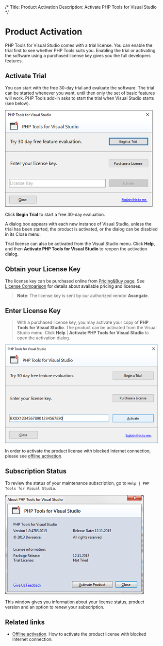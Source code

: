 /*
Title: Product Activation
Description: Activate PHP Tools for Visual Studio
*/

# Product Activation

PHP Tools for Visual Studio comes with a trial license. You can enable the trial first to see whether PHP Tools suits you. Enabling the trial or activating the software using a purchased license key gives you the full developers features.

## Activate Trial

You can start with the free 30-day trial and evaluate the software. The trial can be started whenever you want, until then only the set of basic features will work. PHP Tools add-in asks to start the trial when Visual Studio starts (see below). 

![Begin trial](imgs/license-ask-trial.png)

Click **Begin Trial** to start a free 30-day evaluation.

A dialog box appears with each new instance of Visual Studio, unless the trial has been started, the product is activated, or the dialog can be disabled in its Close menu. 

Trial license can also be activated from the Visual Studio menu. Click **Help**, and then **Activate PHP Tools for Visual Studio** to reopen the activation dialog.

## Obtain your License Key

The license key can be purchased online from [Pricing&Buy page](https://www.devsense.com/purchase). See [License Comparison](https://www.devsense.com/en/purchase#faq) for details about available pricing and licenses.

> **Note**: The license key is sent by our authorized vendor **Avangate**. 

## Enter License Key

> With a purchased license key, you may activate your copy of **PHP Tools for Visual Studio**. The product can be activated from the Visual Studio menu. Click **Help** | **Activate PHP Tools for Visual Studio** to open the activation dialog. 

![Enter license key](imgs/activation-enter-key.png)

In order to activate the product license with blocked Internet connection, please see [offline activation](offline-activation).

## Subscription Status

To review the status of your maintenance subscription, go to `Help | PHP Tools for Visual Studio`.

![License status](imgs/license-about-window.png)

This window gives you information about your license status, product version and an option to renew your subscription.

## Related links

- [Offline activation](offline-activation). How to activate the product license with blocked Internet connection.